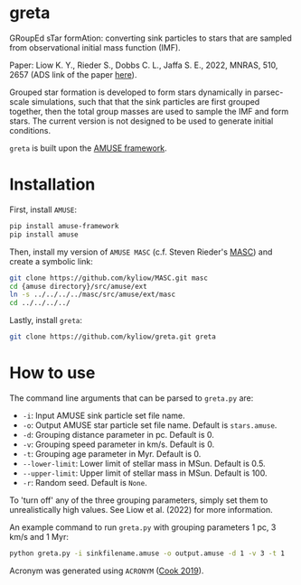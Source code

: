 # greta
GRoupEd sTar formAtion: converting sink particles to stars that are sampled from observational initial mass function (IMF).

Paper: Liow K. Y., Rieder S., Dobbs C. L., Jaffa S. E., 2022, MNRAS, 510, 2657 (ADS link of the paper [here](https://ui.adsabs.harvard.edu/abs/2022MNRAS.510.2657L/abstract)).

Grouped star formation is developed to form stars dynamically in parsec-scale simulations, such that that the sink particles are first grouped together, then the total group masses are used to sample the IMF and form stars. The current version is not designed to be used to generate initial conditions.

`greta` is built upon the [AMUSE framework](https://github.com/amusecode/amuse).

# Installation

First, install `AMUSE`:

```bash
pip install amuse-framework
pip install amuse
```

Then, install my version of `AMUSE MASC` (c.f. Steven Rieder's [MASC](https://github.com/rieder/MASC)) and create a symbolic link:

```bash
git clone https://github.com/kyliow/MASC.git masc
cd {amuse directory}/src/amuse/ext
ln -s ../../../../masc/src/amuse/ext/masc
cd ../../../../
```  

Lastly, install `greta`:

```bash
git clone https://github.com/kyliow/greta.git greta
```

# How to use

The command line arguments that can be parsed to `greta.py` are:
- `-i`: Input AMUSE sink particle set file name.
- `-o`: Output AMUSE star particle set file name. Default is `stars.amuse`.
- `-d`: Grouping distance parameter in pc. Default is 0.
- `-v`: Grouping speed parameter in km/s. Default is 0.
- `-t`: Grouping age parameter in Myr. Default is 0.
- `--lower-limit`: Lower limit of stellar mass in MSun. Default is 0.5.
- `--upper-limit`: Upper limit of stellar mass in MSun. Default is 100.
- `-r`: Random seed. Default is `None`.

To 'turn off' any of the three grouping parameters, simply set them to unrealistically high values. See Liow et al. (2022) for more information.

An example command to run `greta.py` with grouping parameters 1 pc, 3 km/s and 1 Myr:

```bash
python greta.py -i sinkfilename.amuse -o output.amuse -d 1 -v 3 -t 1
```

Acronym was generated using `ACRONYM` ([Cook 2019](https://arxiv.org/abs/1903.12180)). 
